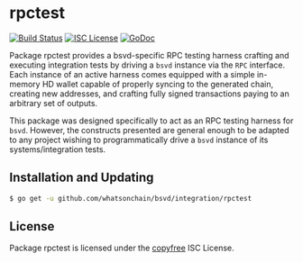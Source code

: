 rpctest
=======

[![Build Status](https://travis-ci.org/bitcoinsv/bsvd.png?branch=master)](https://travis-ci.org/bitcoinsv/bsvd)
[![ISC License](http://img.shields.io/badge/license-ISC-blue.svg)](http://copyfree.org)
[![GoDoc](https://img.shields.io/badge/godoc-reference-blue.svg)](http://godoc.org/github.com/whatsonchain/bsvd/integration/rpctest)

Package rpctest provides a bsvd-specific RPC testing harness crafting and
executing integration tests by driving a `bsvd` instance via the `RPC`
interface. Each instance of an active harness comes equipped with a simple
in-memory HD wallet capable of properly syncing to the generated chain,
creating new addresses, and crafting fully signed transactions paying to an
arbitrary set of outputs.

This package was designed specifically to act as an RPC testing harness for
`bsvd`. However, the constructs presented are general enough to be adapted to
any project wishing to programmatically drive a `bsvd` instance of its
systems/integration tests.

## Installation and Updating

```bash
$ go get -u github.com/whatsonchain/bsvd/integration/rpctest
```

## License

Package rpctest is licensed under the [copyfree](http://copyfree.org) ISC
License.

